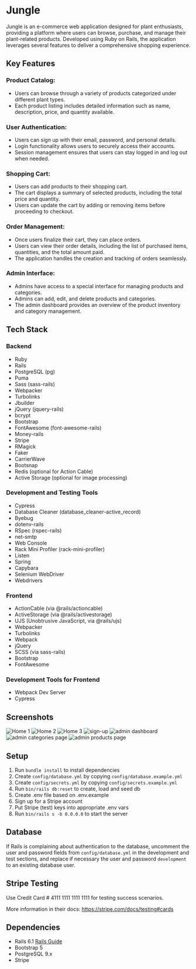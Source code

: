 # Jungle

Jungle is an e-commerce web application designed for plant enthusiasts, providing a platform where users can browse, purchase, and manage their plant-related products. Developed using Ruby on Rails, the application leverages several features to deliver a comprehensive shopping experience.

## Key Features

### Product Catalog:

- Users can browse through a variety of products categorized under different plant types.
- Each product listing includes detailed information such as name, description, price, and quantity available.

### User Authentication:

- Users can sign up with their email, password, and personal details.
- Login functionality allows users to securely access their accounts.
- Session management ensures that users can stay logged in and log out when needed.

### Shopping Cart:

- Users can add products to their shopping cart.
- The cart displays a summary of selected products, including the total price and quantity.
- Users can update the cart by adding or removing items before proceeding to checkout.

### Order Management:

- Once users finalize their cart, they can place orders.
- Users can view their order details, including the list of purchased items, quantities, and the total amount paid.
- The application handles the creation and tracking of orders seamlessly.

### Admin Interface:

- Admins have access to a special interface for managing products and categories.
- Admins can add, edit, and delete products and categories.
- The admin dashboard provides an overview of the product inventory and category management.

## Tech Stack

### **Backend**
- Ruby
- Rails
- PostgreSQL (pg)
- Puma
- Sass (sass-rails)
- Webpacker
- Turbolinks
- Jbuilder
- jQuery (jquery-rails)
- bcrypt
- Bootstrap
- FontAwesome (font-awesome-rails)
- Money-rails
- Stripe
- RMagick
- Faker
- CarrierWave
- Bootsnap
- Redis (optional for Action Cable)
- Active Storage (optional for image processing)
### **Development and Testing Tools**
- Cypress
- Database Cleaner (database_cleaner-active_record)
- Byebug
- dotenv-rails
- RSpec (rspec-rails)
- net-smtp
- Web Console
- Rack Mini Profiler (rack-mini-profiler)
- Listen
- Spring
- Capybara
- Selenium WebDriver
- Webdrivers
### **Frontend**
- ActionCable (via @rails/actioncable)
- ActiveStorage (via @rails/activestorage)
- UJS (Unobtrusive JavaScript, via @rails/ujs)
- Webpacker
- Turbolinks
- Webpack
- jQuery
- SCSS (via sass-rails)
- Bootstrap
- FontAwesome
### **Development Tools for Frontend**
- Webpack Dev Server
- Cypress

## Screenshots
![Home 1](https://github.com/JordanBandur/jungle-rails/blob/master/sceenshots/home-1.png)
![Home 2](https://github.com/JordanBandur/jungle-rails/blob/master/sceenshots/home-2.png)
![Home 3](https://github.com/JordanBandur/jungle-rails/blob/master/sceenshots/home-3.png)
![sign-up](https://github.com/JordanBandur/jungle-rails/blob/master/sceenshots/sign-up.png)
![admin dashboard](https://github.com/JordanBandur/jungle-rails/blob/master/sceenshots/admin-dash.png)
![admin categories page](https://github.com/JordanBandur/jungle-rails/blob/master/sceenshots/admin-cat.png)
![admin products page](https://github.com/JordanBandur/jungle-rails/blob/master/sceenshots/admin-product.png)

## Setup

1. Run `bundle install` to install dependencies
2. Create `config/database.yml` by copying `config/database.example.yml`
3. Create `config/secrets.yml` by copying `config/secrets.example.yml`
4. Run `bin/rails db:reset` to create, load and seed db
5. Create .env file based on .env.example
6. Sign up for a Stripe account
7. Put Stripe (test) keys into appropriate .env vars
8. Run `bin/rails s -b 0.0.0.0` to start the server

## Database

If Rails is complaining about authentication to the database, uncomment the user and password fields from `config/database.yml` in the development and test sections, and replace if necessary the user and password `development` to an existing database user.

## Stripe Testing

Use Credit Card # 4111 1111 1111 1111 for testing success scenarios.

More information in their docs: <https://stripe.com/docs/testing#cards>

## Dependencies

- Rails 6.1 [Rails Guide](http://guides.rubyonrails.org/v6.1/)
- Bootstrap 5
- PostgreSQL 9.x
- Stripe

